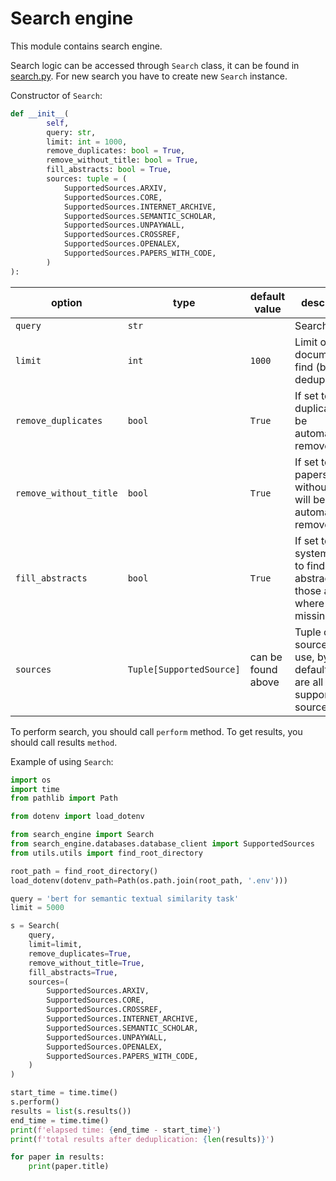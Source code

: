 # Search engine

This module contains search engine.

Search logic can be accessed through `Search` class, it can be found in [search.py](./search.py). For new search you have to create new `Search` instance.

Constructor of `Search`:
```python
def __init__(
        self,
        query: str,
        limit: int = 1000,
        remove_duplicates: bool = True,
        remove_without_title: bool = True,
        fill_abstracts: bool = True,
        sources: tuple = (
            SupportedSources.ARXIV,
            SupportedSources.CORE,
            SupportedSources.INTERNET_ARCHIVE,
            SupportedSources.SEMANTIC_SCHOLAR,
            SupportedSources.UNPAYWALL,
            SupportedSources.CROSSREF,
            SupportedSources.OPENALEX,
            SupportedSources.PAPERS_WITH_CODE,
        )
):
```

| option               | type                   | default value      | description                                                                              |
|----------------------|------------------------|--------------------|------------------------------------------------------------------------------------------|
| `query`                | `str`                    |                    | Search query                                                                             |
| `limit`                | `int`                    | `1000`               | Limit of documents to find (before deduplication)                                        |
| `remove_duplicates`    | `bool`                   | `True`               | If set to True, duplicates will be automatically removed                                 |
| `remove_without_title` | `bool`                   | `True`               | If set to True, papers without titles will be automatically removed                      |
| `fill_abstracts`       | `bool`                   | `True`               | If set to True, system will try to find abstracts for those articles where it is missing  |
| `sources`              | `Tuple[SupportedSource]` | can be found above | Tuple of sources to use, by default there are all of supported sources                                                                                         |

To perform search, you should call `perform` method. To get results, you should call results `method`.

Example of using `Search`:
```python
import os
import time
from pathlib import Path

from dotenv import load_dotenv

from search_engine import Search
from search_engine.databases.database_client import SupportedSources
from utils.utils import find_root_directory

root_path = find_root_directory()
load_dotenv(dotenv_path=Path(os.path.join(root_path, '.env')))

query = 'bert for semantic textual similarity task'
limit = 5000

s = Search(
    query,
    limit=limit,
    remove_duplicates=True,
    remove_without_title=True,
    fill_abstracts=True,
    sources=(
        SupportedSources.ARXIV,
        SupportedSources.CORE,
        SupportedSources.CROSSREF,
        SupportedSources.INTERNET_ARCHIVE,
        SupportedSources.SEMANTIC_SCHOLAR,
        SupportedSources.UNPAYWALL,
        SupportedSources.OPENALEX,
        SupportedSources.PAPERS_WITH_CODE,
    )
)

start_time = time.time()
s.perform()
results = list(s.results())
end_time = time.time()
print(f'elapsed time: {end_time - start_time}')
print(f'total results after deduplication: {len(results)}')

for paper in results:
    print(paper.title)

```
